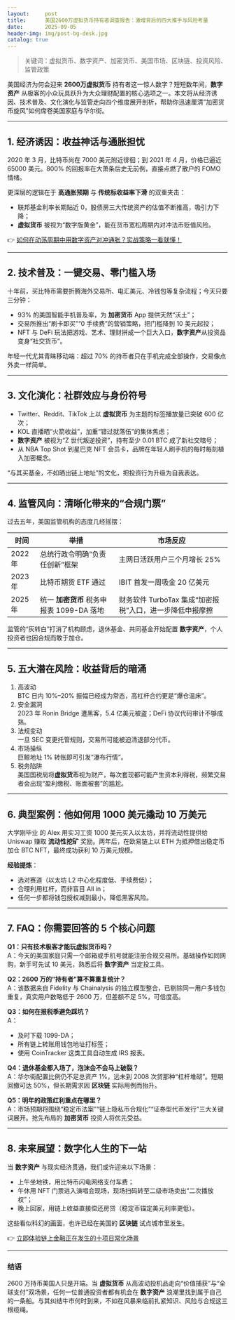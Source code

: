 ```yaml
---
layout:     post
title:      美国2600万虚拟货币持有者调查报告：激增背后的四大推手与风险考量
date:       2025-09-05
header-img: img/post-bg-desk.jpg
catalog: true
---
```


> 关键词：虚拟货币、数字资产、加密货币、美国市场、区块链、投资风险、监管政策

美国经济为何会迎来 **2600万虚拟货币** 持有者这一惊人数字？短短数年间，**数字资产** 从极客的小众玩具跃升为大众理财配置的核心选项之一。本文将从经济诱因、技术普及、文化演化与监管走向四个维度展开剖析，帮助你迅速厘清“加密货币旋风”如何席卷美国家庭与华尔街。

---

## 1. 经济诱因：收益神话与通胀担忧

2020 年 3 月，比特币尚在 7000 美元附近徘徊；到 2021 年 4 月，价格已逼近 65000 美元。800% 的回报率在大萧条后史无前例，直接点燃了散户的 FOMO 情绪。  

更深层的逻辑在于 **高通胀预期** 与 **传统标收益率下滑** 的双重夹击：  
- 联邦基金利率长期贴近 0，股债房三大传统资产的估值不断推高，吸引力下降；  
- **虚拟货币** 被视为“数字版黄金”，能在货币宽松周期内对冲法币贬值风险。  

👉 [如何在动荡周期中用数字资产对冲通胀？实战策略一看就懂！](https://okxdog.com/)

---

## 2. 技术普及：一键交易、零门槛入场

十年前，买比特币需要折腾海外交易所、电汇美元、冷钱包等复杂流程；今天只要三分钟：

- 93% 的美国智能手机普及率，为 **加密货币** App 提供天然“沃土”；  
- 交易所推出“刷卡即买”“0 手续费”的营销策略，把门槛降到 10 美元起投；  
- NFT 与 DeFi 玩法把游戏、艺术、理财拼成一个巨大入口，**数字资产**从投资品变身“社交货币”。  

年轻一代尤其青睐移动端：超过 70% 的持币者只在手机完成全部操作，交易像点外卖一样简单。

---

## 3. 文化演化：社群效应与身份符号

- Twitter、Reddit、TikTok 上以 **虚拟货币** 为主题的标签播放量已突破 600 亿次；  
- KOL 直播晒“火箭收益”，加重“错过就落伍”的集体焦虑；  
- **数字资产** 被视为“Z 世代叛逆投资”，持有至少 0.01 BTC 成了新社交暗号；  
- 从 NBA Top Shot 到星巴克 NFT 会员卡，品牌在年轻人刷手机的每时每刻植入加密概念。  

“与其买基金，不如晒出链上地址”的文化，把投资行为升级为自我表达。

---

## 4. 监管风向：清晰化带来的“合规门票”

过去五年，美国监管机构的态度几经摇摆：

| 时间 | 举措 | 市场反应 |
|---|---|---|
| 2022 年 | 总统行政令明确“负责任创新”框架 | 主网日活跃用户三个月增长 25% |
| 2023 年 | 比特币期货 ETF 通过 | IBIT 首发一周吸金 20 亿美元 |
| 2025 年 | 统一 **加密货币** 税务申报表 1099-DA 落地 | 财务软件 TurboTax 集成“加密报税”入口，进一步降低申报摩擦 |

监管的“灰转白”打消了机构顾虑，退休基金、共同基金开始配置 **数字资产**，个人投资者也因合规而敢于加仓。

---

## 5. 五大潜在风险：收益背后的暗涌

1. 高波动  
   BTC 日内 10%–20% 振幅已经成为常态，高杠杆合约更是“爆仓温床”。  
2. 安全漏洞  
   2023 年 Ronin Bridge 遭黑客，5.4 亿美元被盗；DeFi 协议代码审计不够成熟。  
3. 法规变动  
   一旦 SEC 变更托管规则，交易所可能被迫清退部分代币。  
4. 市场操纵  
   巨鲸地址 1% 转账即可引发“瀑布行情”。  
5. 税务陷阱  
   美国国税局将**虚拟货币**视为财产，每次套现都可能产生资本利得税，频繁交易者会出现“盈利缴税、账面被套”的尴尬。

---

## 6. 典型案例：他如何用 1000 美元撬动 10 万美元

大学刚毕业 的 Alex 用实习工资 1000 美元买入以太坊，并将流动性提供给 Uniswap 赚取 **流动性挖矿** 奖励。两年后，在欧易链上以 ETH 为抵押借出稳定币加仓 BTC NFT，最终成功获利 10 万美元规模。  

**经验提炼**：  
- 选对赛道（以太坊 L2 中心化程度低、手续费低）；  
- 合理利用杠杆，而非盲目 All in；  
- 任何一步都将钱包授权减到最小，降低黑客风险。  

---

## 7. FAQ：你需要回答的 5 个核心问题

**Q1：只有技术极客才能玩虚拟货币吗？**  
A：今天的美国家庭只需一个邮箱或手机号就能注册合规交易所。基础操作如同网购，新手可先试 10 美元，熟悉后将 **数字资产** 当定投工具。

**Q2：2600 万的“持有者”算不算重复统计？**  
A：该数据来自 Fidelity 与 Chainalysis 的独立模型整合，已剔除同一用户多钱包重复，真实用户数略低于 2600 万，但差额不足 5%，可信度高。

**Q3：如何在报税季避免踩坑？**  
A：  
- 及时下载 1099-DA；  
- 所有链上转账用钱包地址打标签；  
- 使用 CoinTracker 这类工具自动生成 IRS 报表。  

**Q4：退休基金都入场了，泡沫会不会马上破裂？**  
A：华尔街配置比例仍不足总资产 1%，远未到 2008 次贷那种“杠杆堆砌”。短期回撤可达 50%，但长期需求因 **区块链** 实际用例而抬升。

**Q5：明年的政策红利重点在哪里？**  
A：市场预期将围绕“稳定币法案”“链上隐私币合规化”“证券型代币发行”三大关键词展开。抢先布局的 **加密货币** 投资人将优先受益。

---

## 8. 未来展望：数字化人生的下一站

当 **数字资产** 与现实经济贯通，我们或许迎来以下场景：  

- 上午坐地铁，用比特币闪电网络支付车费；  
- 午休用 NFT 门票进入演唱会现场，现场扫码转至二级市场卖出“二次播放权”；  
- 晚上回家，用链上收益直接偿还房贷（稳定币锚定美元利率更低）。  

这些看似科幻的画面，也许已经在美国的 **区块链** 试点城市里发生。  

👉 [立即体验链上金融正在发生的十项日常化场景](https://okxdog.com/)

---

### 结语

2600 万持币美国人只是开端。当 **虚拟货币** 从高波动投机品走向“价值捕获”与“全球支付”双场景，任何一位普通投资者都有机会在 **数字资产** 浪潮里找到属于自己的一条船。与其纠结牛市何时到来，不如在风暴来临前扎紧知识、风险与合规这三根缆绳。